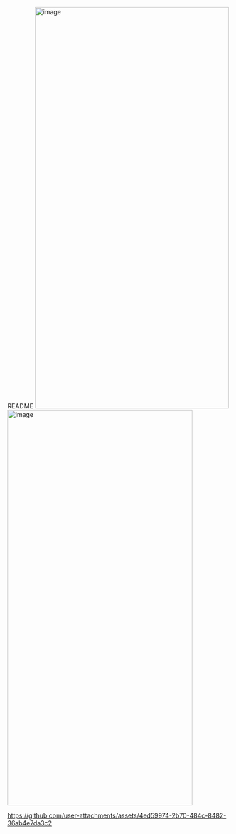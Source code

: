 README
<img width="436" height="901" alt="image" src="https://github.com/user-attachments/assets/dbe2d611-23cc-4617-b08a-d38c127732f0" />
<img width="416" height="888" alt="image" src="https://github.com/user-attachments/assets/12d47278-b329-4f77-a116-6381dc58fd49" />


https://github.com/user-attachments/assets/4ed59974-2b70-484c-8482-36ab4e7da3c2

